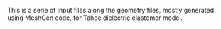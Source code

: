 This is a serie of input files along the geometry files, mostly generated using MeshGen code, for Tahoe dielectric elastomer model.
